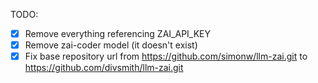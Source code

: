 TODO:
- [x] Remove everything referencing ZAI_API_KEY
- [x] Remove zai-coder model (it doesn't exist)
- [x] Fix base repository url from https://github.com/simonw/llm-zai.git to https://github.com/divsmith/llm-zai.git